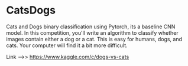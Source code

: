 # CatsDogs
Cats and Dogs binary classification using Pytorch, its a baseline CNN model. 
In this competition, you'll write an algorithm to classify whether images contain either a dog or a cat.  This is easy for humans, dogs, and cats. Your computer will find it a bit more difficult.

Link -->> https://www.kaggle.com/c/dogs-vs-cats
